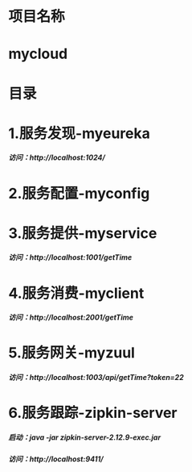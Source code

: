 # 项目名称
# mycloud
# 目录
# 1.服务发现-myeureka
##### 访问：http://localhost:1024/
# 2.服务配置-myconfig
# 3.服务提供-myservice
##### 访问：http://localhost:1001/getTime
# 4.服务消费-myclient
##### 访问：http://localhost:2001/getTime
# 5.服务网关-myzuul
##### 访问：http://localhost:1003/api/getTime?token=22
# 6.服务跟踪-zipkin-server
##### 启动：java -jar zipkin-server-2.12.9-exec.jar
##### 访问：http://localhost:9411/
